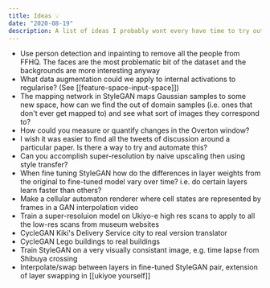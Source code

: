 ```yaml
---
title: Ideas 💡
date: "2020-08-19"
description: A list of ideas I probably wont every have time to try out.
---
```


- Use person detection and inpainting to remove all the people from FFHQ. The faces are the most problematic bit of the dataset and the backgrounds are more interesting anyway
- What data augmentation could we apply to internal activations to regularise? (See [[feature-space-input-space]])
- The mapping network in StyleGAN maps Gaussian samples to some new space, how can we find the out of domain samples (i.e. ones that don't ever get mapped to) and see what sort of images they correspond to?
- How could you measure or quantify changes in the Overton window?
- I wish it was easier to find all the tweets of discussion around a particular paper. Is there a way to try and automate this?
- Can you accomplish super-resolution by naive upscaling then using style transfer?
- When fine tuning StyleGAN how do the differences in layer weights from the original to fine-tuned model vary over time? i.e. do certain layers learn faster than others?
- Make a cellular automaton renderer where cell states are represented by frames in a GAN interpolation video
- Train a super-resoluion model on Ukiyo-e high res scans to apply to all the low-res scans from museum websites
- CycleGAN Kiki's Delivery Service city to real version translator
- CycleGAN Lego buildings to real buildings
- Train StyleGAN on a very visually consistant image, e.g. time lapse from Shibuya crossing
- Interpolate/swap between layers in fine-tuned StyleGAN pair, extension of layer swapping in [[ukiyoe yourself]]